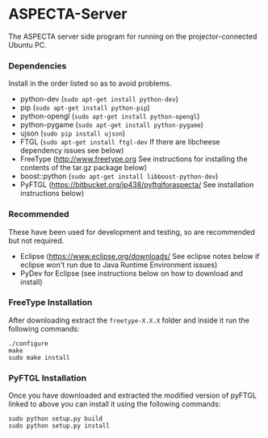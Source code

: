 # ASPECTA-Server
The ASPECTA server side program for running on the projector-connected Ubuntu PC.

### Dependencies
Install in the order listed so as to avoid problems.
* python-dev (```sudo apt-get install python-dev```)
* pip (```sudo apt-get install python-pip```)
* python-opengl (```sudo apt-get install python-opengl```)
* python-pygame (```sudo apt-get install python-pygame```)
* ujson (```sudo pip install ujson```)
* FTGL (```sudo apt-get install ftgl-dev``` If there are libcheese dependency issues see below)
* FreeType (http://www.freetype.org See instructions for installing the contents of the tar.gz package below)
* boost::python (```sudo apt-get install libboost-python-dev```)
* PyFTGL (https://bitbucket.org/jp438/pyftglforaspecta/ See installation instructions below)

### Recommended

These have been used for development and testing, so are recommended but not required.
* Eclipse (https://www.eclipse.org/downloads/ See eclipse notes below if eclipse won't run due to Java Runtime Environment issues)
* PyDev for Eclipse (see instructions below on how to download and install)

### FreeType Installation

After downloading extract the ```freetype-X.X.X``` folder and inside it run the following commands:
```
./configure
make
sudo make install
```

### PyFTGL Installation

Once you have downloaded and extracted the modified version of pyFTGL linked to above you can install it using the following commands:
```
sudo python setup.py build
sudo python setup.py install
```
